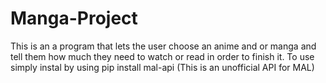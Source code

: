 # Manga-Project
This is an a program that lets the user choose an anime and or manga and tell them how much they need to watch or read in order to finish it.
To use simply instal by using pip install mal-api
(This is an unofficial API for MAL)
